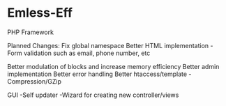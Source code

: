 Emless-Eff
==========

PHP Framework

Planned Changes:
Fix global namespace
Better HTML implementation
	-Form validation such as email, phone number, etc

Better modulation of blocks and increase memory efficiency
Better admin implementation
Better error handling
Better htaccess/template
	-Compression/GZip

GUI
	-Self updater
	-Wizard for creating new controller/views